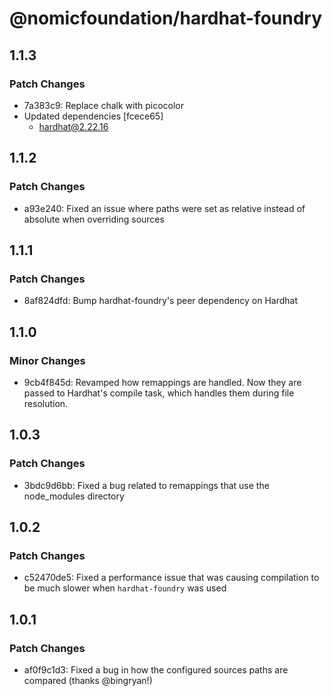 # @nomicfoundation/hardhat-foundry

## 1.1.3

### Patch Changes

- 7a383c9: Replace chalk with picocolor
- Updated dependencies [fcece65]
  - hardhat@2.22.16

## 1.1.2

### Patch Changes

- a93e240: Fixed an issue where paths were set as relative instead of absolute when overriding sources

## 1.1.1

### Patch Changes

- 8af824dfd: Bump hardhat-foundry's peer dependency on Hardhat

## 1.1.0

### Minor Changes

- 9cb4f845d: Revamped how remappings are handled. Now they are passed to Hardhat's compile task, which handles them during file resolution.

## 1.0.3

### Patch Changes

- 3bdc9d6bb: Fixed a bug related to remappings that use the node_modules directory

## 1.0.2

### Patch Changes

- c52470de5: Fixed a performance issue that was causing compilation to be much slower when `hardhat-foundry` was used

## 1.0.1

### Patch Changes

- af0f9c1d3: Fixed a bug in how the configured sources paths are compared (thanks @bingryan!)
